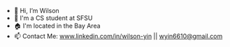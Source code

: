 - 👋 Hi, I’m Wilson
- :school: I'm a CS student at SFSU
- :house: I'm located in the Bay Area
- 📫 Contact Me: www.linkedin.com/in/wilson-yin || wyin6610@gmail.com
    

<!---
wilsonyinn/wilsonyinn is a ✨ special ✨ repository because its `README.md` (this file) appears on your GitHub profile.
You can click the Preview link to take a look at your changes.
--->

